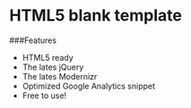 HTML5 blank template
======================

###Features
* HTML5 ready
* The lates jQuery
* The lates Modernizr
* Optimized Google Analytics snippet
* Free to use!